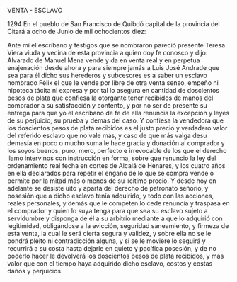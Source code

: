 VENTA - ESCLAVO

1294 En el pueblo de San Francisco de Quibdó capital de la provincia del Citará a ocho de Junio de mil ochocientos diez:

Ante mí el escribano y testigos que se nombraron pareció presente Teresa Viera viuda y vecina de esta provincia a quien doy fe conosco y dijo: Alvarado de Manuel Mena vende y da en venta real y en perpetua enajenación desde ahora y para siempre jamás a Luis José Andrade que sea para él dicho sus herederos y subcesores es a saber un esclavo nombrado Félix el que le vende por libre de otra venta senso, empeño ni hipoteca tácita ni expresa y por tal lo asegura en cantidad de doscientos pesos de plata que confiesa la otorgante tener recibidos de manos del comprador a su satisfacción y contento, y por no ser de presente su entrega para que yo el escribano de fe de ella renuncia la excepción y leyes de su perjuicio, su prueba y demás del caso. Y confiesa la vendedora que los doscientos pesos de plata recibidos es el justo precio y verdadero valor del referido esclavo que no vale más, y caso de que más valga desu demasía en poco o mucho suma le hace gracia y donación al comprador y los soyos buenos, puro, mero, perfecto e irrevocable de los que el derecho llamo intervinos con instrucción en forma, sobre que renuncio la ley del ordenamiento real fecha en cortes de Alcalá de Henares, y los cuatro años en ella declarados para repetir el engaño de lo que se compra vende o permite por la mitad más o menos de su lícitimo precio. Y desde hoy en adelante se desiste uito y aparta del derecho de patronato señorio, y posesión que a dicho esclavo tenía adquirido, y todo con las acciones, reales personales, y demás que le competen lo cede renuncia y traspasa en el comprador y quien lo suya tenga para que sea su esclavo sujeto a servidumbre y disponga de él a su arbitrio mediante a que lo adquirió con legitimidad, obligándose a la evicción, seguridad saneamiento, y firmeza de esta venta, la cual le será cierta segura y validez, y sobre ella no se le pondrá pleito ni contradicción alguna, y si se le moviere lo seguirá y recurrirá a su costa hasta dejarle en quieto y pacífica posesión, y de no poderlo hacer le devolverá los doscientos pesos de plata recibidos, y mas valor que con el tiempo haya adquirido dicho esclavo, costos y costas daños y perjuicios